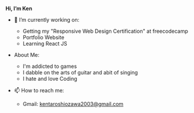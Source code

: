 

**Hi, I’m Ken**
- 🌱 I’m currently working on:
  -   Getting my "Responsive Web Design Certification" at freecodecamp
  -   Portfolio Website
  -   Learning React JS

- About Me:
  - I'm addicted to games
  - I dabble on the arts of guitar and abit of singing
  - I hate and love Coding
    
- 📫 How to reach me:
  -  Gmail: kentaroshiozawa2003@gmail.com
    
 

<!---
deadooo/deadooo is a ✨ special ✨ repository because its `README.md` (this file) appears on your GitHub profile.
You can click the Preview link to take a look at your changes.
--->
